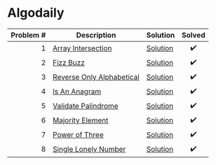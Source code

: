 # Algodaily

| Problem # | Description                               | Solution                          | Solved |
| --------: | ----------------------------------------- | --------------------------------- | :----: |
|         1 | [Array Intersection](problems/001)        | [Solution](problems/001/index.js) |   ✔️   |
|         2 | [Fizz Buzz](problems/002)                 | [Solution](problems/002/index.js) |   ✔️   |
|         3 | [Reverse Only Alphabetical](problems/003) | [Solution](problems/003/index.js) |   ✔️   |
|         4 | [Is An Anagram](problems/004)             | [Solution](problems/004/index.js) |   ✔️   |
|         5 | [Validate Palindrome](problems/005)       | [Solution](problems/005/index.js) |   ✔️   |
|         6 | [Majority Element](problems/006)          | [Solution](problems/006/index.js) |   ✔️   |
|         7 | [Power of Three](problems/007)            | [Solution](problems/007/index.js) |   ✔️   |
|         8 | [Single Lonely Number](problems/008)      | [Solution](problems/008/index.js) |   ✔️   |
